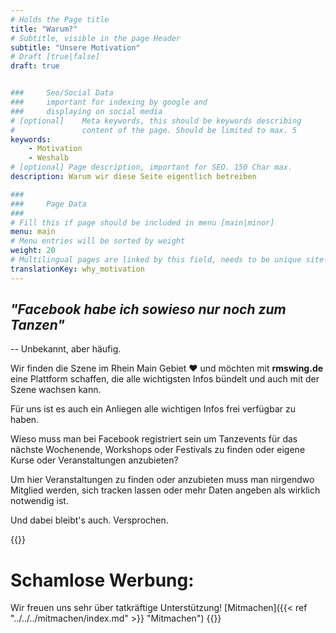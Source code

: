 ```yaml
---
# Holds the Page title
title: "Warum?"
# Subtitle, visible in the page Header
subtitle: "Unsere Motivation"
# Draft [true|false]
draft: true


###     Seo/Social Data
###     important for indexing by google and
###     displaying on social media
# [optional]    Meta keywords, this should be keywords describing
#               content of the page. Should be limited to max. 5
keywords:
    - Motivation
    - Weshalb
# [optional] Page description, important for SEO. 150 Char max.
description: Warum wir diese Seite eigentlich betreiben

###
###     Page Data
###
# Fill this if page should be included in menu [main|minor]
menu: main
# Menu entries will be sorted by weight
weight: 20
# Multilingual pages are linked by this field, needs to be unique site-wide
translationKey: why_motivation
---
```

## *"Facebook habe ich sowieso nur noch zum Tanzen"*

-- Unbekannt, aber häufig.

Wir finden die Szene im Rhein Main Gebiet ❤️ und möchten mit **rmswing.de** eine Plattform schaffen, die alle wichtigsten Infos bündelt und auch mit der Szene wachsen kann.

Für uns ist es auch ein Anliegen alle wichtigen Infos frei verfügbar zu haben.

Wieso muss man bei Facebook registriert sein um Tanzevents für das nächste Wochenende, Workshops oder Festivals zu finden oder eigene Kurse oder Veranstaltungen anzubieten?

Um hier Veranstaltungen zu finden oder anzubieten muss man nirgendwo Mitglied werden, sich tracken lassen oder mehr Daten angeben als wirklich notwendig ist.

Und dabei bleibt's auch. Versprochen.

{{<info>}}
# Schamlose Werbung:

Wir freuen uns sehr über tatkräftige Unterstützung! [Mitmachen]({{< ref "../../../mitmachen/index.md" >}} "Mitmachen")
{{</info>}}